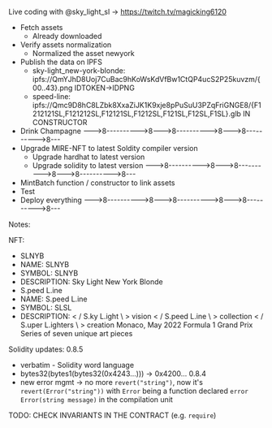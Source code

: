 Live coding with
@sky_light_sl
-> https://twitch.tv/magicking6120

- Fetch assets
  - Already downloaded
- Verify assets normalization
  - Normalized the asset newyork
- Publish the data on IPFS
  - sky-light_new-york-blonde: ipfs://QmYJhD8Uoj7CuBac9hKoWsKdVfBw1CtQP4ucS2P25kuvzm/{00..43}.png
    IDTOKEN->IDPNG
  - speed-line: ipfs://Qmc9D8hC8LZbk8XxaZiJK1K9xje8pPuSuU3PZqFriGNGE8/{F1212121SL,F121212SL,F12121SL,F1212SL,F121SL,F12SL,F1SL}.glb
    IN CONSTRUCTOR
- Drink Champagne
  --->8---------->8--->8---------->8--->8---------->8---
- Upgrade MIRE-NFT to latest Soldity compiler version
  - Upgrade hardhat to latest version
  - Upgrade solidity to latest version
    --->8---------->8--->8---------->8--->8---------->8---
- MintBatch function / constructor to link assets
- Test
- Deploy everything
  --->8---------->8--->8---------->8--->8---------->8---

Notes:

NFT:

- SLNYB
- NAME: SLNYB
- SYMBOL: SLNYB
- DESCRIPTION: Sky Light New York Blonde
- S.peed L.ine
- NAME: S.peed L.ine
- SYMBOL: SLSL
- DESCRIPTION: < / S.ky L.ight \ > vision < / S.peed L.ine \ > collection < / S.uper L.ighters \ > creation Monaco, May 2022 Formula 1 Grand Prix Series of seven unique art pieces

Solidity updates:
0.8.5

- verbatim - Solidity word language
- bytes32(bytes1(bytes32(0x4243...))) -> 0x4200...
  0.8.4
- new error mgmt -> no more `revert("string")`, now it's `revert(Error("string"))` with `Error` being a function declared `error Error(string message)` in the compilation unit

TODO: CHECK INVARIANTS IN THE CONTRACT (e.g. `require`)
